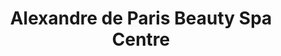 ---
title: "Alexandre de Paris Beauty Spa Centre"
url: /fairfax/alexandre-de-paris-beauty-spa-centre/
shop: hairdresser
---